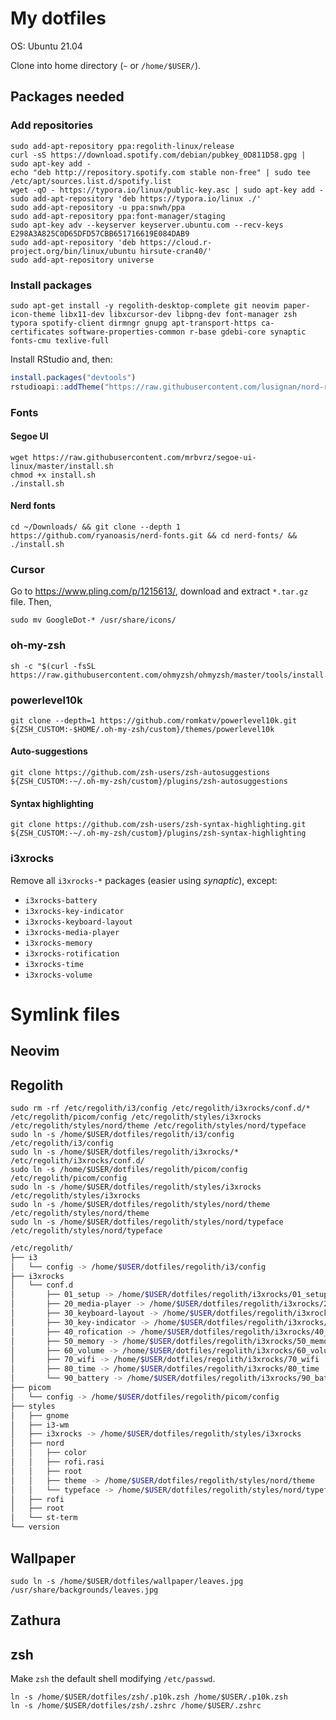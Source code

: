 # My dotfiles

OS: Ubuntu 21.04

Clone into home directory (`~` or `/home/$USER/`).

## Packages needed

### Add repositories

```shell
sudo add-apt-repository ppa:regolith-linux/release
curl -sS https://download.spotify.com/debian/pubkey_0D811D58.gpg | sudo apt-key add -
echo "deb http://repository.spotify.com stable non-free" | sudo tee /etc/apt/sources.list.d/spotify.list
wget -qO - https://typora.io/linux/public-key.asc | sudo apt-key add -
sudo add-apt-repository 'deb https://typora.io/linux ./'
sudo add-apt-repository -u ppa:snwh/ppa
sudo add-apt-repository ppa:font-manager/staging
sudo apt-key adv --keyserver keyserver.ubuntu.com --recv-keys E298A3A825C0D65DFD57CBB651716619E084DAB9
sudo add-apt-repository 'deb https://cloud.r-project.org/bin/linux/ubuntu hirsute-cran40/'
sudo add-apt-repository universe
```

### Install packages

```shell
sudo apt-get install -y regolith-desktop-complete git neovim paper-icon-theme libx11-dev libxcursor-dev libpng-dev font-manager zsh typora spotify-client dirmngr gnupg apt-transport-https ca-certificates software-properties-common r-base gdebi-core synaptic fonts-cmu texlive-full
```

Install RStudio and, then:

```R
install.packages("devtools")
rstudioapi::addTheme("https://raw.githubusercontent.com/lusignan/nord-rstudio/master/Nord.rstheme", apply=TRUE, force=TRUE)
```

### Fonts

#### Segoe UI

```shell
wget https://raw.githubusercontent.com/mrbvrz/segoe-ui-linux/master/install.sh
chmod +x install.sh
./install.sh
```

#### Nerd fonts

```shell
cd ~/Downloads/ && git clone --depth 1 https://github.com/ryanoasis/nerd-fonts.git && cd nerd-fonts/ && ./install.sh
```

### Cursor

Go to https://www.pling.com/p/1215613/, download and extract `*.tar.gz` file. Then,

```shell
sudo mv GoogleDot-* /usr/share/icons/
```

### oh-my-zsh

```shell
sh -c "$(curl -fsSL https://raw.githubusercontent.com/ohmyzsh/ohmyzsh/master/tools/install.sh)"
```

### powerlevel10k

```shell
git clone --depth=1 https://github.com/romkatv/powerlevel10k.git ${ZSH_CUSTOM:-$HOME/.oh-my-zsh/custom}/themes/powerlevel10k
```

#### Auto-suggestions

```shell
git clone https://github.com/zsh-users/zsh-autosuggestions ${ZSH_CUSTOM:-~/.oh-my-zsh/custom}/plugins/zsh-autosuggestions
```

#### Syntax highlighting

```shell
git clone https://github.com/zsh-users/zsh-syntax-highlighting.git ${ZSH_CUSTOM:-~/.oh-my-zsh/custom}/plugins/zsh-syntax-highlighting
```

### i3xrocks

Remove all `i3xrocks-*` packages (easier using _synaptic_), except:

* `i3xrocks-battery`
* `i3xrocks-key-indicator`
* `i3xrocks-keyboard-layout`
* `i3xrocks-media-player`
* `i3xrocks-memory`
* `i3xrocks-rotification`
* `i3xrocks-time`
* `i3xrocks-volume`

# Symlink files

## Neovim

## Regolith

```shell
sudo rm -rf /etc/regolith/i3/config /etc/regolith/i3xrocks/conf.d/* /etc/regolith/picom/config /etc/regolith/styles/i3xrocks /etc/regolith/styles/nord/theme /etc/regolith/styles/nord/typeface
sudo ln -s /home/$USER/dotfiles/regolith/i3/config /etc/regolith/i3/config
sudo ln -s /home/$USER/dotfiles/regolith/i3xrocks/* /etc/regolith/i3xrocks/conf.d/
sudo ln -s /home/$USER/dotfiles/regolith/picom/config /etc/regolith/picom/config
sudo ln -s /home/$USER/dotfiles/regolith/styles/i3xrocks /etc/regolith/styles/i3xrocks
sudo ln -s /home/$USER/dotfiles/regolith/styles/nord/theme /etc/regolith/styles/nord/theme
sudo ln -s /home/$USER/dotfiles/regolith/styles/nord/typeface /etc/regolith/styles/nord/typeface
```

```bash
/etc/regolith/
├── i3
│   └── config -> /home/$USER/dotfiles/regolith/i3/config
├── i3xrocks
│   └── conf.d
│       ├── 01_setup -> /home/$USER/dotfiles/regolith/i3xrocks/01_setup
│       ├── 20_media-player -> /home/$USER/dotfiles/regolith/i3xrocks/20_media-player
│       ├── 30_keyboard-layout -> /home/$USER/dotfiles/regolith/i3xrocks/30_keyboard-layout
│       ├── 30_key-indicator -> /home/$USER/dotfiles/regolith/i3xrocks/30_key-indicator
│       ├── 40_rofication -> /home/$USER/dotfiles/regolith/i3xrocks/40_rofication
│       ├── 50_memory -> /home/$USER/dotfiles/regolith/i3xrocks/50_memory
│       ├── 60_volume -> /home/$USER/dotfiles/regolith/i3xrocks/60_volume
│       ├── 70_wifi -> /home/$USER/dotfiles/regolith/i3xrocks/70_wifi
│       ├── 80_time -> /home/$USER/dotfiles/regolith/i3xrocks/80_time
│       └── 90_battery -> /home/$USER/dotfiles/regolith/i3xrocks/90_battery
├── picom
│   └── config -> /home/$USER/dotfiles/regolith/picom/config
├── styles
│   ├── gnome
│   ├── i3-wm
│   ├── i3xrocks -> /home/$USER/dotfiles/regolith/styles/i3xrocks
│   ├── nord
│   │   ├── color
│   │   ├── rofi.rasi
│   │   ├── root
│   │   ├── theme -> /home/$USER/dotfiles/regolith/styles/nord/theme
│   │   └── typeface -> /home/$USER/dotfiles/regolith/styles/nord/typeface
│   ├── rofi
│   ├── root
│   └── st-term
└── version
```

## Wallpaper

```shell
sudo ln -s /home/$USER/dotfiles/wallpaper/leaves.jpg /usr/share/backgrounds/leaves.jpg
```

## Zathura

## zsh

Make `zsh` the default shell modifying `/etc/passwd`.

```shell
ln -s /home/$USER/dotfiles/zsh/.p10k.zsh /home/$USER/.p10k.zsh
ln -s /home/$USER/dotfiles/zsh/.zshrc /home/$USER/.zshrc
```
